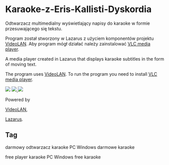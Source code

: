 # Karaoke-z-Eris-Kallisti-Dyskordia

Odtwarzacz multimedialny wyświetlający napisy do karaoke w formie przesuwającego się tekstu.

Program został stworzony w Lazarus z użyciem komponentów projektu [VideoLAN](http://www.videolan.org).
Aby program mógł działać należy zainstalować [VLC media player](http://www.videolan.org).


A media player created in Lazarus that displays karaoke subtitles in the form of moving text. 

The program uses [VideoLAN](http://www.videolan.org).
To run the program you need to install [VLC media player](http://www.videolan.org).


<img src="https://github.com/jacek-mulawka/Karaoke-z-Eris-Kallisti-Dyskordia/blob/main/Gallery/Karaoke%20z%20Eris%20Kallisti%20Dyskordia%2001.jpg">

<a href="https://github.com/jacek-mulawka/Karaoke-z-Eris-Kallisti-Dyskordia/blob/main/Gallery/Karaoke%20z%20Eris%20Kallisti%20Dyskordia%2002.jpg">
  <img src="https://github.com/jacek-mulawka/Karaoke-z-Eris-Kallisti-Dyskordia/blob/main/Gallery/M/Karaoke%20z%20Eris%20Kallisti%20Dyskordia%2002%20m.jpg">
</a>

<a href="https://github.com/jacek-mulawka/Karaoke-z-Eris-Kallisti-Dyskordia/blob/main/Gallery/Karaoke%20z%20Eris%20Kallisti%20Dyskordia%2003.jpg">
  <img src="https://github.com/jacek-mulawka/Karaoke-z-Eris-Kallisti-Dyskordia/blob/main/Gallery/M/Karaoke%20z%20Eris%20Kallisti%20Dyskordia%2003%20m.jpg">
</a>


Powered by

[VideoLAN](http://www.videolan.org), 

[Lazarus](https://www.lazarus-ide.org).


## Tag
darmowy odtwarzacz karaoke PC Windows darmowe karaoke

free player karaoke PC Windows free karaoke
